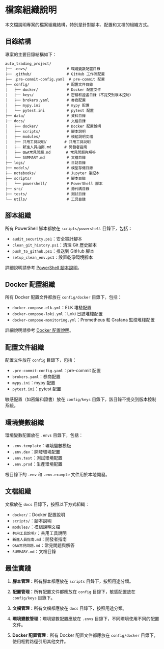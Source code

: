 # 檔案組織說明

本文檔說明專案的檔案組織結構，特別是針對腳本、配置和文檔的組織方式。

## 目錄結構

專案的主要目錄結構如下：

```
auto_trading_project/
├── .envs/                  # 環境變數配置目錄
├── .github/                # GitHub 工作流配置
├── .pre-commit-config.yaml  # pre-commit 配置
├── config/                 # 配置文件目錄
│   ├── docker/             # Docker 配置文件
│   ├── keys/               # 密鑰和證書目錄（不提交到版本控制）
│   ├── brokers.yaml        # 券商配置
│   ├── mypy.ini            # mypy 配置
│   └── pytest.ini          # pytest 配置
├── data/                   # 資料目錄
├── docs/                   # 文檔目錄
│   ├── docker/             # Docker 配置說明
│   ├── scripts/            # 腳本說明
│   ├── modules/            # 模組說明文檔
│   ├── 共用工具說明/        # 共用工具說明
│   ├── 新進人員指南.md      # 開發者指南
│   ├── Q&A常見問題.md       # 常見問題與解答
│   └── SUMMARY.md          # 文檔目錄
├── logs/                   # 日誌目錄
├── models/                 # 模型存儲目錄
├── notebooks/              # Jupyter 筆記本
├── scripts/                # 腳本目錄
│   └── powershell/         # PowerShell 腳本
├── src/                    # 源代碼目錄
├── tests/                  # 測試目錄
└── utils/                  # 工具目錄
```

## 腳本組織

所有 PowerShell 腳本都放在 `scripts/powershell` 目錄下，包括：

- `audit_security.ps1`：安全審計腳本
- `clean_git_history.ps1`：清理 Git 歷史腳本
- `push_to_github.ps1`：推送到 GitHub 腳本
- `setup_clean_env.ps1`：設置乾淨環境腳本

詳細說明請參考 [PowerShell 腳本說明](scripts/powershell_scripts.md)。

## Docker 配置組織

所有 Docker 配置文件都放在 `config/docker` 目錄下，包括：

- `docker-compose-elk.yml`：ELK 堆棧配置
- `docker-compose-loki.yml`：Loki 日誌堆棧配置
- `docker-compose-monitoring.yml`：Prometheus 和 Grafana 監控堆棧配置

詳細說明請參考 [Docker 配置說明](docker/docker_configurations.md)。

## 配置文件組織

配置文件放在 `config` 目錄下，包括：

- `.pre-commit-config.yaml`：pre-commit 配置
- `brokers.yaml`：券商配置
- `mypy.ini`：mypy 配置
- `pytest.ini`：pytest 配置

敏感配置（如密鑰和證書）放在 `config/keys` 目錄下，該目錄不提交到版本控制系統。

## 環境變數組織

環境變數配置放在 `.envs` 目錄下，包括：

- `.env.template`：環境變數模板
- `.env.dev`：開發環境配置
- `.env.test`：測試環境配置
- `.env.prod`：生產環境配置

根目錄下的 `.env` 和 `.env.example` 文件用於本地開發。

## 文檔組織

文檔放在 `docs` 目錄下，按照以下方式組織：

- `docker/`：Docker 配置說明
- `scripts/`：腳本說明
- `modules/`：模組說明文檔
- `共用工具說明/`：共用工具說明
- `新進人員指南.md`：開發者指南
- `Q&A常見問題.md`：常見問題與解答
- `SUMMARY.md`：文檔目錄

## 最佳實踐

1. **腳本管理**：所有腳本都應放在 `scripts` 目錄下，按照用途分類。

2. **配置管理**：所有配置文件都應放在 `config` 目錄下，敏感配置放在 `config/keys` 目錄下。

3. **文檔管理**：所有文檔都應放在 `docs` 目錄下，按照用途分類。

4. **環境變數管理**：環境變數配置應放在 `.envs` 目錄下，不同環境使用不同的配置文件。

5. **Docker 配置管理**：所有 Docker 配置文件都應放在 `config/docker` 目錄下，使用相對路徑引用其他文件。

